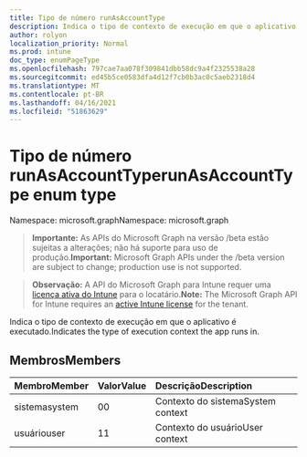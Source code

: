 ```yaml
---
title: Tipo de número runAsAccountType
description: Indica o tipo de contexto de execução em que o aplicativo é executado.
author: rolyon
localization_priority: Normal
ms.prod: intune
doc_type: enumPageType
ms.openlocfilehash: 797cae7aa078f309841dbb58dc9a4f2325538a28
ms.sourcegitcommit: ed45b5ce0583dfa4d12f7cb0b3ac0c5aeb2318d4
ms.translationtype: MT
ms.contentlocale: pt-BR
ms.lasthandoff: 04/16/2021
ms.locfileid: "51863629"
---
```

# <a name="runasaccounttype-enum-type"></a><span data-ttu-id="38c33-103">Tipo de número runAsAccountType</span><span class="sxs-lookup"><span data-stu-id="38c33-103">runAsAccountType enum type</span></span>

<span data-ttu-id="38c33-104">Namespace: microsoft.graph</span><span class="sxs-lookup"><span data-stu-id="38c33-104">Namespace: microsoft.graph</span></span>

> <span data-ttu-id="38c33-105">**Importante:** As APIs do Microsoft Graph na versão /beta estão sujeitas a alterações; não há suporte para uso de produção.</span><span class="sxs-lookup"><span data-stu-id="38c33-105">**Important:** Microsoft Graph APIs under the /beta version are subject to change; production use is not supported.</span></span>

> <span data-ttu-id="38c33-106">**Observação:** A API do Microsoft Graph para Intune requer uma [licença ativa do Intune](https://go.microsoft.com/fwlink/?linkid=839381) para o locatário.</span><span class="sxs-lookup"><span data-stu-id="38c33-106">**Note:** The Microsoft Graph API for Intune requires an [active Intune license](https://go.microsoft.com/fwlink/?linkid=839381) for the tenant.</span></span>

<span data-ttu-id="38c33-107">Indica o tipo de contexto de execução em que o aplicativo é executado.</span><span class="sxs-lookup"><span data-stu-id="38c33-107">Indicates the type of execution context the app runs in.</span></span>

## <a name="members"></a><span data-ttu-id="38c33-108">Membros</span><span class="sxs-lookup"><span data-stu-id="38c33-108">Members</span></span>
|<span data-ttu-id="38c33-109">Membro</span><span class="sxs-lookup"><span data-stu-id="38c33-109">Member</span></span>|<span data-ttu-id="38c33-110">Valor</span><span class="sxs-lookup"><span data-stu-id="38c33-110">Value</span></span>|<span data-ttu-id="38c33-111">Descrição</span><span class="sxs-lookup"><span data-stu-id="38c33-111">Description</span></span>|
|:---|:---|:---|
|<span data-ttu-id="38c33-112">sistema</span><span class="sxs-lookup"><span data-stu-id="38c33-112">system</span></span>|<span data-ttu-id="38c33-113">0</span><span class="sxs-lookup"><span data-stu-id="38c33-113">0</span></span>|<span data-ttu-id="38c33-114">Contexto do sistema</span><span class="sxs-lookup"><span data-stu-id="38c33-114">System context</span></span>|
|<span data-ttu-id="38c33-115">usuário</span><span class="sxs-lookup"><span data-stu-id="38c33-115">user</span></span>|<span data-ttu-id="38c33-116">1</span><span class="sxs-lookup"><span data-stu-id="38c33-116">1</span></span>|<span data-ttu-id="38c33-117">Contexto do usuário</span><span class="sxs-lookup"><span data-stu-id="38c33-117">User context</span></span>|




